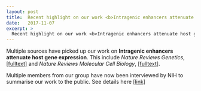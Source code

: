 ```yaml
---
layout: post
title:  Recent highlight on our work <b>Intragenic enhancers attenuate host gene expression</b>
date:   2017-11-07
excerpt: > 
  Recent highlight on our work <b>Intragenic enhancers attenuate host gene expression</b>
---
```


Multiple sources have picked up our work on <b>Intragenic enhancers attenuate host gene expression</b>. 
This include <i>Nature Reviews Genetics</i>, <a href="http://dx.doi.org/10.1038/nrg.2017.90">[fulltext]</a> and 
<i>Nature Reviews Molecular Cell Biology</i>, <a href="http://dx.doi.org/10.1038/nrm.2017.111">[fulltext]</a>.<br>

Multiple members from our group have now been interviewed by NIH to summarise our work to the public. 
See details here <a href="https://factor.niehs.nih.gov/2017/11/feature/feature-3-protein/index.htm">[link]</a>
